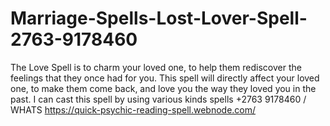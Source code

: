 # Marriage-Spells-Lost-Lover-Spell-2763-9178460
The Love Spell is to charm your loved one, to help them rediscover the feelings that they once had for you. This spell will directly affect your loved one, to make them come back, and love you the way they loved you in the past. I can cast this spell by using various kinds spells +2763 9178460 / WHATS https://quick-psychic-reading-spell.webnode.com/
